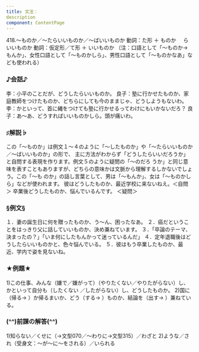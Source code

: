 ```yaml
---
title: 文法：
description
component: ContentPage
---
```



418.～ものか／～たらいいものか／～ばいいものか
動詞：た形 ＋ ものか
    らいいものか
動詞：仮定形／て形 ＋ いいものか
（注：口語として「～ものか→もんか」、女性口語として「～ものかしら」、男性口語として「～ものかなあ」な ども使われる）
### ♪会話♪
李：小平のことだが、どうしたらいいものか。
良子：塾に行かせたものか、家庭教師をつけたものか、どちらにしても今のままじゃ、どうしようもないわ。
李：かといって、首に縄をつけても塾に行かせるってわけにもいかないだろ？
良子：あ～あ、どうすればいいものかしら。頭が痛いわ。
### ♯解説♭
この「～ものか」は例文１～４のように「～したものか」や「～たらいいものか／～ばいいものか」の形で、 主に方法がわからず「どうしたらいいだろうか」と自問する表現を作ります。例文５のように疑問の「～のだろ うか」と同じ意味を表すこともありますが、どちらの意味かは文脈から理解するしかないでしょう。この「～も
のか」の話し言葉として、男は「～もんか」、女は「～ものかしら」などが使われます。 彼はどうしたものか、最近学校に来ないねえ。＜自問＞ 卒業後どうしたものか、悩んでいるんです。 ＜疑問＞
### §例文§
１．妻の誕生日に何を贈ったものか、う～ん、困ったなあ。
２．癌だということをはっきり父に話していいものか、決め兼ねています。
３．「卒論のテーマ、決まったの？」「いま何にしたもんかって迷っているんだ」
４．定年退職後はどうしたらいいものかと、色々悩んでいる。
５．彼はもう卒業したものか、最近、学内で姿を見ないね。
### ★例題★
1)この仕事、みんな（嫌で／嫌がって）（やりたくない／やりたがらない）し、かといって自分も（したくない
／したがらない）し、どうしたものか。
2)国に（帰る→ ）か帰るまいか、どう（する→ ）ものか、結論を（出す→ ）兼ねている。
### (^^)前課の解答(^^)
1)知らない／くせに（→文型070／～わりに→文型315）／わざと
2)ような／され（受身文：～が～に～をされる）／いられる
